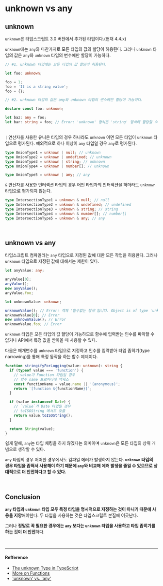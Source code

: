 # unknown vs any

## unknown

`unknown`은 타입스크립트 3.0 버전에서 추가된 타입이다.(현재 4.4.x)

`unknown`에는 `any`와 마찬가지로 모든 타입의 값의 할당이 허용된다. 그러나 `unknown` 타입의 값은 `any`와 `unknown` 타입의 변수에만 할당이 가능하다.

```ts
// #1. unknown 타입에는 모든 타입의 값 할당이 허용된다.

let foo: unknown;

foo = 1;
foo = 'It is a string value';
foo = {};
```

```ts
// #2. unknown 타입의 값은 any와 unknown 타입의 변수에만 할당이 가능하다.

declare const foo: unknown;

let baz: any = foo;
let bar: string = foo; // Error: 'unknown' 형식은 'string' 형식에 할당할 수 없습니다.
```

<br>`|` 연산자를 사용한 유니온 타입의 경우 하나라도 `unknown` 이면 모든 타입이 `unknown` 타입으로 평가된다. 예외적으로 하나 이상이 `any` 타입일 경우 `any`로 평가된다.

```ts
type UnionType1 = unknown | null; // unknown
type UnionType2 = unknown | undefined; // unknown
type UnionType3 = unknown | string; // unknown
type UnionType4 = unknown | number[]; // unknown

type UnionType5 = unknown | any; // any
```

`&` 연산자를 사용한 인터섹션 타입의 경우 어떤 타입과의 인터섹션을 하더라도 `unknown` 타입으로 평가되지 않는다.

```ts
type IntersectionType1 = unknown & null; // null
type IntersectionType2 = unknown & undefined; // undefined
type IntersectionType3 = unknown & string; // string
type IntersectionType4 = unknown & number[]; // number[]
type IntersectionType5 = unknown & any; // any
```

<br>

## unknown vs any

타입스크립트 컴파일러는 `any` 타입으로 지정된 값에 대한 모든 작업을 허용한다. 그러나 `unknown` 타입으로 지정된 값에 대해서는 제한이 있다.

```ts
let anyValue: any;

anyValue[0];
anyValue();
new anyValue();
anyValue.foo;
```

```ts
let unknownValue: unknown;

unknownValue(); // Error: 객체 '알수없는 형식'입니다. Object is of type 'unknown'
unknownValue[0]; // Error
new unknownValue(); // Error
unknownValue.foo; // Error
```

`unknown` 타입은 모든 타입의 값 할당이 가능하므로 함수에 입력받는 인수를 파악할 수 없거나 API에서 특정 값을 받아올 때 사용할 수 있다.

다음은 매개변수를 `unknown` 타입으로 지정하고 인수를 입력받아 타입 좁히기(type narrowing)를 통해 특정 동작을 하는 함수 예제이다.

```ts
function stringifyForLogging(value: unknown): string {
  if (typeof value === 'function') {
    // value가 Function 타입일 경우
    // 함수 name 프로퍼티에 액세스
    const functionName = value.name || '(anonymous)';
    return `[function ${functionName}]`;
  }

  if (value instanceof Date) {
    // `value`가 Date 타입일 경우
    // toISOString 메서드 호출
    return value.toISOString();
  }

  return String(value);
}
```

쉽게 말해, `any`는 타입 체킹을 하지 않겠다는 의미이며 `unknown`은 모든 타입의 상위 개념으로 생각할 수 있다.

`any` 타입의 경우 어떠한 경우에서도 컴파일 에러가 발생하지 않는다. **`unknown` 타입의 경우 타입을 좁혀서 사용해야 하기 때문에 `any`와 비교해 에러 발생을 줄일 수 있으므로 상대적으로 더 안전하다고 할 수 있다.**

<br>

## Conclusion

**`any` 타입과 `unknown` 타입 모두 특정 타입을 명시적으로 지정하는 것이 아니기 때문에 사용을 지양**해야한다. 두 타입을 사용하는 것은 타입스크립트 본질에 어긋난다.

그러나 **정말로 꼭 필요한 경우에는 `any` 보다는 `unknown` 타입을 사용하고 타입 좁히기를 하는 것이 더 안전**하다.

<br>

---

#### Refference

- [The unknown Type in TypeScript](https://mariusschulz.com/blog/the-unknown-type-in-typescript)
- [More on Functions](https://www.typescriptlang.org/docs/handbook/2/functions.html#unknown)
- ['unknown' vs. 'any'](https://stackoverflow.com/questions/51439843/unknown-vs-any)
